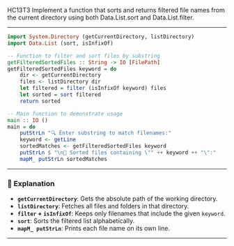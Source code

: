 HC13T3
Implement a function that sorts and returns filtered file names from the current directory using both Data.List.sort and Data.List.filter.


---


```haskell
import System.Directory (getCurrentDirectory, listDirectory)
import Data.List (sort, isInfixOf)

-- Function to filter and sort files by substring
getFilteredSortedFiles :: String -> IO [FilePath]
getFilteredSortedFiles keyword = do
    dir <- getCurrentDirectory
    files <- listDirectory dir
    let filtered = filter (isInfixOf keyword) files
    let sorted = sort filtered
    return sorted

-- Main function to demonstrate usage
main :: IO ()
main = do
    putStrLn "🔍 Enter substring to match filenames:"
    keyword <- getLine
    sortedMatches <- getFilteredSortedFiles keyword
    putStrLn $ "\n📂 Sorted files containing \"" ++ keyword ++ "\":"
    mapM_ putStrLn sortedMatches
```

---

### 🧠 Explanation

- **`getCurrentDirectory`**: Gets the absolute path of the working directory.
- **`listDirectory`**: Fetches all files and folders in that directory.
- **`filter` + `isInfixOf`**: Keeps only filenames that include the given `keyword`.
- **`sort`**: Sorts the filtered list alphabetically.
- **`mapM_ putStrLn`**: Prints each file name on its own line.

---

